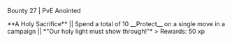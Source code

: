 Bounty 27 \| PvE Anointed

\*\*A Holy Sacrifice\*\* \|\| Spend a total of 10 \_\_Protect\_\_ on a
single move in a campaign \|\| \*\"Our holy light must show through!\"\*
\> Rewards: 50 xp
